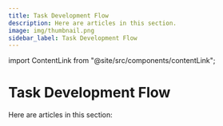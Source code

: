 ```yaml
---
title: Task Development Flow
description: Here are articles in this section.
image: img/thumbnail.png
sidebar_label: Task Development Flow
---
```


import ContentLink from "@site/src/components/contentLink";

# Task Development Flow

Here are articles in this section:

<ContentLink title="Create Task" link="./create-task" iconType="copy"/>
<br />
<ContentLink title="Whitelist Task" link="./whitelist-task" iconType="copy"/>
<br/>
<ContentLink title="Create Staking Wallet" link="./create-staking-wallet" iconType="copy"/>
